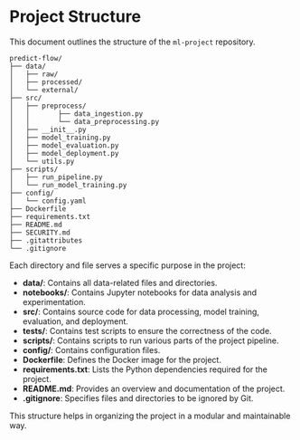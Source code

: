 # Project Structure

This document outlines the structure of the `ml-project` repository.

```
predict-flow/
├── data/
│   ├── raw/                   
│   ├── processed/             
│   └── external/              
├── src/
│   ├── preprocess/
│   │       ├── data_ingestion.py
│   │       └── data_preprocessing.py
│   ├── __init__.py  
│   ├── model_training.py      
│   ├── model_evaluation.py    
│   ├── model_deployment.py   
│   └── utils.py               
├── scripts/
│   ├── run_pipeline.py       
│   └── run_model_training.py  
├── config/
│   └── config.yaml            
├── Dockerfile                 
├── requirements.txt           
├── README.md
├── SECURITY.md
├── .gitattributes              
└── .gitignore                 
```

Each directory and file serves a specific purpose in the project:

- **data/**: Contains all data-related files and directories.
- **notebooks/**: Contains Jupyter notebooks for data analysis and experimentation.
- **src/**: Contains source code for data processing, model training, evaluation, and deployment.
- **tests/**: Contains test scripts to ensure the correctness of the code.
- **scripts/**: Contains scripts to run various parts of the project pipeline.
- **config/**: Contains configuration files.
- **Dockerfile**: Defines the Docker image for the project.
- **requirements.txt**: Lists the Python dependencies required for the project.
- **README.md**: Provides an overview and documentation of the project.
- **.gitignore**: Specifies files and directories to be ignored by Git.

This structure helps in organizing the project in a modular and maintainable way.